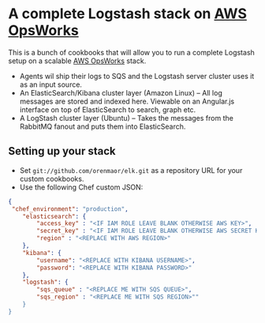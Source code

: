 # A complete Logstash stack on [AWS OpsWorks](http://aws.amazon.com/opsworks/)


This is a bunch of cookbooks that will allow you to run a complete Logstash setup on a scalable 
[AWS OpsWorks](http://aws.amazon.com/opsworks/) stack. 

- Agents wil ship their logs to SQS and the Logstash server cluster uses it as an input source.
- An ElasticSearch/Kibana cluster layer (Amazon Linux) – All log messages are stored and indexed here.  Viewable on an Angular.js interface on top of ElasticSearch to search, graph etc.
- A LogStash cluster layer (Ubuntu) – Takes the messages from the RabbitMQ fanout and puts them into ElasticSearch.

## Setting up your stack

- Set `git://github.com/orenmaor/elk.git` as a repository URL for your custom cookbooks.
- Use the following Chef custom JSON:

```json
{
 "chef_environment": "production",
    "elasticsearch": {
        "access_key" : "<IF IAM ROLE LEAVE BLANK OTHERWISE AWS KEY>",
        "secret_key" : "<IF IAM ROLE LEAVE BLANK OTHERWISE AWS SECRET KEY>",
        "region" : "<REPLACE WITH AWS REGION>"
    },
    "kibana": {
        "username": "<REPLACE WITH KIBANA USERNAME>",
        "password": "<REPLACE WITH KIBANA PASSWORD>"
    },
    "logstash": {
        "sqs_queue" : "<REPLACE ME WITH SQS QUEUE>",
        "sqs_region" : "<REPLACE ME WITH SQS REGION>""
    }
}
